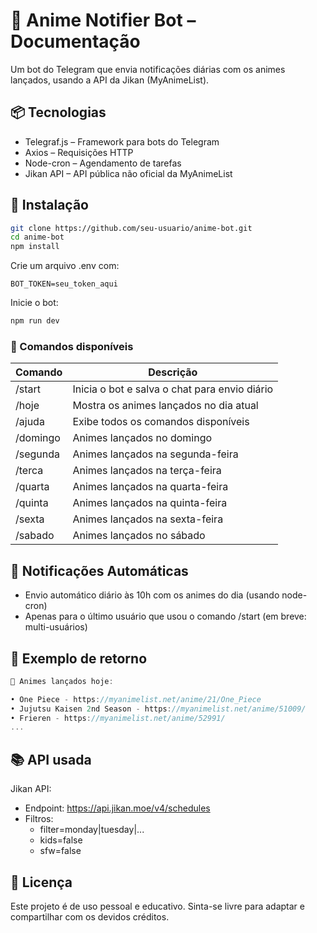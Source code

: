 # 🤖 Anime Notifier Bot – Documentação

Um bot do Telegram que envia notificações diárias com os animes lançados, usando a API da Jikan (MyAnimeList).

## 📦 Tecnologias

- Telegraf.js – Framework para bots do Telegram
- Axios – Requisições HTTP
- Node-cron – Agendamento de tarefas
- Jikan API – API pública não oficial da MyAnimeList

## 🚀 Instalação

```bash
git clone https://github.com/seu-usuario/anime-bot.git
cd anime-bot
npm install
```

Crie um arquivo .env com:

```env
BOT_TOKEN=seu_token_aqui
```

Inicie o bot:

```bash
npm run dev
```

### 🧠 Comandos disponíveis

| Comando  | Descrição                                     |
| -------- | --------------------------------------------- |
| /start   | Inicia o bot e salva o chat para envio diário |
| /hoje    | Mostra os animes lançados no dia atual        |
| /ajuda   | Exibe todos os comandos disponíveis           |
| /domingo | Animes lançados no domingo                    |
| /segunda | Animes lançados na segunda-feira              |
| /terca   | Animes lançados na terça-feira                |
| /quarta  | Animes lançados na quarta-feira               |
| /quinta  | Animes lançados na quinta-feira               |
| /sexta   | Animes lançados na sexta-feira                |
| /sabado  | Animes lançados no sábado                     |

## 📅 Notificações Automáticas

- Envio automático diário às 10h com os animes do dia (usando node-cron)
- Apenas para o último usuário que usou o comando /start (em breve: multi-usuários)

## 📌 Exemplo de retorno

```typescript
🎉 Animes lançados hoje:

• One Piece - https://myanimelist.net/anime/21/One_Piece
• Jujutsu Kaisen 2nd Season - https://myanimelist.net/anime/51009/
• Frieren - https://myanimelist.net/anime/52991/
...
```

## 📚 API usada

Jikan API:

- Endpoint: https://api.jikan.moe/v4/schedules
- Filtros:
  - filter=monday|tuesday|...
  - kids=false
  - sfw=false

## 📄 Licença

Este projeto é de uso pessoal e educativo. Sinta-se livre para adaptar e compartilhar com os devidos créditos.
